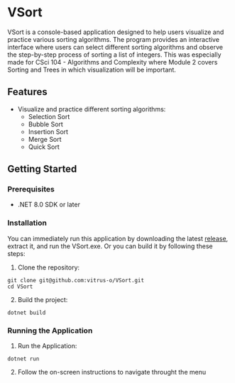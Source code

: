 # VSort

VSort is a console-based application designed to help users visualize and practice various sorting algorithms. The program provides an interactive interface where users can select different sorting algorithms and observe the step-by-step process of sorting a list of integers. This was especially made for CSci 104 - Algorithms and Complexity where Module 2 covers Sorting and Trees in which visualization will be important.

## Features

- Visualize and practice different sorting algorithms:
  - Selection Sort
  - Bubble Sort
  - Insertion Sort
  - Merge Sort
  - Quick Sort

## Getting Started

### Prerequisites

- .NET 8.0 SDK or later

### Installation
You can immediately run this application by downloading the latest [release](https://github.com/vitrus-o/VSort/releases), extract it, and run the VSort.exe. Or you can build it by following these steps:

1. Clone the repository:
```
git clone git@github.com:vitrus-o/VSort.git
cd VSort
```

2. Build the project:
```
dotnet build
```

### Running the Application

1. Run the Application:
```
dotnet run
```
2. Follow the on-screen instructions to navigate throught the menu